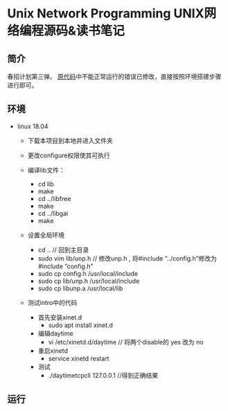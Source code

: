 # Unix Network Programming UNIX网络编程源码&读书笔记

## 简介
春招计划第三弹。
[原代码](https://github.com/DingHe/unpv13e)中不能正常运行的错误已修改，直接按照环境搭建步骤进行即可。

## 环境
- linux 18.04
  - 下载本项目到本地并进入文件夹
  
  - 更改configure权限使其可执行
  
  - 编译lib文件：
    - cd lib
    - make
    - cd ../libfree
    - make
    - cd ../libgai
    - make
  - 设置全局环境
    - cd .. // 回到主目录
    - sudo vim lib/unp.h // 修改unp.h , 将#include “../config.h”修改为 #include “config.h”
    - sudo cp config.h /usr/local/include
    - sudo cp lib/unp.h /usr/local/include
    - sudo cp libunp.a /usr/local/lib
  - 测试intro中的代码
    - 首先安装xinet.d
      - sudo apt install xinet.d
    - 编辑daytime
      - vi /etc/xinetd.d/daytime // 将两个disable的 yes 改为 no
    - 重启xinetd
      - service xinetd restart
    - 测试
      - ./daytimetcpcli 127.0.0.1 //得到正确结果

## 运行


